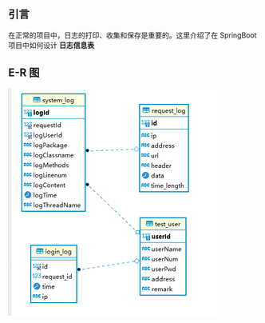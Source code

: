 
## 引言

在正常的项目中，日志的打印、收集和保存是重要的。这里介绍了在 SpringBoot 项目中如何设计 **日志信息表**


## E-R 图

![image-20220603212612921](images/image-20220603212612921.png)